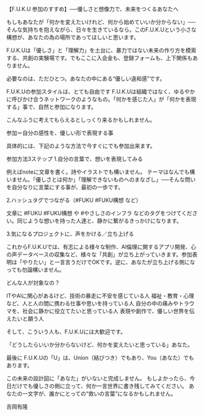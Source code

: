 【F.U.K.U 参加のすすめ】──優しさと想像力で、未来をつくるあなたへ

もしもあなたが「何かを変えたいけれど、何から始めていいか分からない」──そんな気持ちを抱えながら、日々を生きているなら。このF.U.K.Uという小さな構想が、あなたの為の場所であってほしいと思います。

F.U.K.Uは「優しさ」と「理解力」を土台に、暴力ではない未来の作り方を模索する、共創の実験場です。でもここに入会金も、登録フォームも、上下関係もありません。

必要なのは、ただひとつ。あなたの中にある“優しい違和感”です。

F.U.K.Uの参加スタイルは、とても自由です
F.U.K.Uは組織ではなく、ゆるやかに呼びかけ合うネットワークのようなもの。「何かを感じた人」が「何かを表現する」事で、自然と参加になります。

こんなふうに考えてもらえるとしっくり来るかもしれません。

参加＝自分の感性を、優しい形で表現する事

具体的には、下記のような方法で今すぐにでも参加出来ます。

参加方法3ステップ
1.自分の言葉で、想いを表現してみる

例えばnoteに文章を書く。詩やイラストでも構いません。
テーマはなんでも構いません。「優しさとは何か」「理解できないものへのまなざし」──そんな問いを自分なりに言葉にする事が、最初の一歩です。

2.ハッシュタグでつながる（#FUKU #FUKU構想 など）

文章に #FUKU #FUKU構想 や #やさしさのインフラ などのタグをつけてください。同じような想いを持った人達と、静かに繋がるきっかけになります。

3.気になるプロジェクトに、声をかける／立ち上げる

これからF.U.K.Uでは、有志による様々な制作、AI倫理に関するアプリ開発、心の声データベースの収集など、様々な「共創」が立ち上がっていきます。参加表明は「やりたい」と一言言うだけでOKです。逆に、あなたが立ち上げる側になっても勿論構いません。

どんな人が対象なの？

ITやAIに関心があるけど、技術の暴走に不安を感じている人
福祉・教育・心理など、人と人の間に携わる仕事や思いを持っている人
自分の中の痛みやトラウマを、社会に静かに役立てたいと思っている人
表現や創作で、優しい世界を伝えたいと願う人

そして、こういう人も、F.U.K.Uには大歓迎です。

「どうしたらいいか分からないけど、何かを変えたいと思っている」あなた。

最後に
F.U.K.Uの「U」は、Union（結びつき）でもあり、You（あなた）でもあります。

この未来の設計図に「あなた」がいないと完成しません。
もしよかったら、今日だけでも優しさの側に立って、何か一言世界に書き残してみてください。
あなたの一文字が、誰かにとっての“救いの言葉”になるかもしれません。

吉岡有隆
